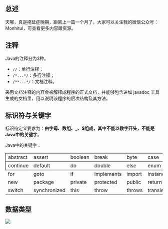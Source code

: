 ## 总述
天哪，真是拖延症晚期，距离上一篇一个月了，大家可以关注我的微信公众号：Monhitul，可查看更多内容跟资源。

## 注释
Java的注释分为3种。

* ``//``：单行注释；
* ``/*...*/``：多行注释；
* ``/**...*/``：文档注释。

采用文档注释的内容会被解释成程序的正式文档，并能够包含进如 javadoc 工具生成的文档里，用以说明该程序的层次结构及其方法。

## 标识符与关键字
标识符定义要求为：**由字母、数组、_、$组成，其中不能以数字开头，不能是Java中的关键字**。

Java中的关键字：
<table>
	<tbody>
		<tr style="border: 1px solid #000">
			<td>abstract</td>
			<td>assert</td>
			<td>boolean</td>
			<td>break</td>
			<td>byte</td>
			<td>case</td>
			<td>catch</td>
			<td>char</td>
			<td>class</td>
			<td>const</td>
		</tr>
		<tr style="border: 1px solid #000">
			<td>continue</td>
			<td>default</td>
			<td>do</td>
			<td>double</td>
			<td>else</td>
			<td>enum</td>
			<td>extends</td>
			<td>final</td>
			<td>finally</td>
			<td>float</td>
		</tr>
		<tr>
			<td>for</td>
			<td>goto</td>
			<td>if</td>
			<td>implements</td>
			<td>import</td>
			<td>instanceof</td>
			<td>int</td>
			<td>interface</td>
			<td>long</td>
			<td>native</td>
		</tr>
		<tr>
			<td>new</td>
			<td>package</td>
			<td>private</td>
			<td>protected</td>
			<td>public</td>
			<td>return</td>
			<td>strictfp</td>
			<td>short</td>
			<td>static</td>
			<td>super</td>
		</tr>
		<tr>
			<td>switch</td>
			<td>synchronized</td>
			<td>this</td>
			<td>throw</td>
			<td>throws</td>
			<td>transient</td>
			<td>try</td>
			<td>void</td>
			<td>volatile</td>
			<td>while</td>
		</tr>
	</tbody>
</table>

## 数据类型

<img src="shujuleixing">